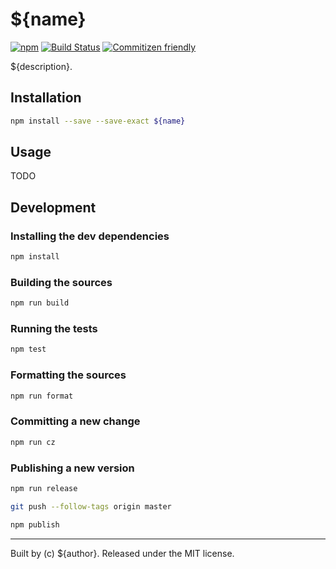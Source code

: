 # ${name}

[![npm][0]][1]
[![Build Status][2]][3]
[![Commitizen friendly][4]][5]

${description}.

## Installation

```sh
npm install --save --save-exact ${name}
```

## Usage

TODO

## Development

### Installing the dev dependencies

```sh
npm install
```

### Building the sources

```sh
npm run build
```

### Running the tests

```sh
npm test
```

### Formatting the sources

```sh
npm run format
```

### Committing a new change

```sh
npm run cz
```

### Publishing a new version

```sh
npm run release
```

```sh
git push --follow-tags origin master
```

```sh
npm publish
```

---
Built by (c) ${author}. Released under the MIT license.

[0]: https://img.shields.io/npm/v/${name}.svg?maxAge=3600
[1]: https://www.npmjs.com/package/${name}
[2]: https://travis-ci.org/${user}/${name}.svg?branch=master
[3]: https://travis-ci.org/${user}/${name}
[4]: https://img.shields.io/badge/commitizen-friendly-brightgreen.svg
[5]: http://commitizen.github.io/cz-cli/
